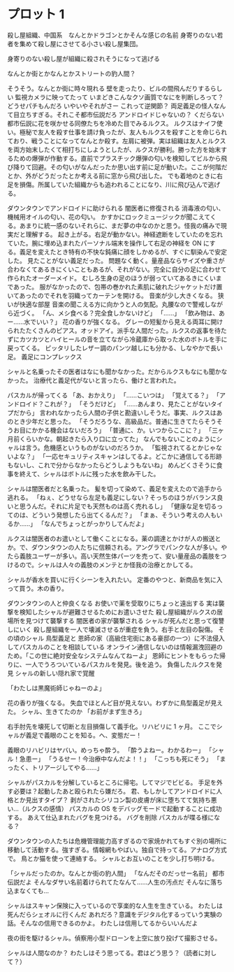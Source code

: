 # プロット 1

殺し屋組織、中国系　なんとかドラゴンとかそんな感じの名前
身寄りのない若者を集めて殺し屋にさせてる小さい殺し屋集団。

身寄りのない殺し屋が組織に殺されそうになって逃げる

なんとか街とかなんとかストリートの豹人間？

そうそう。なんとか街に時々現れる
壁を走ったり、ビルの間飛んだりするらしい
監視カメラに映ってたって
いまどきこんなクソ画質でなにを判断しろって？どうせパチもんだろ
いやいやそれがさー
これって逆関節？
両足義足の怪人なんて目立ちすぎる。それこそ都市伝説だろ
アンドロイドじゃないの？
くだらない都市伝説に花を咲かせる同僚たちを冷めた目でみるルクス。
ルクスはナイフ使い。極秘で友人を殺す仕事を請け負ったが、友人もルクスを殺すことを命じられており、戦うことになってなんとか殺す。左肩に被弾。実は組織は友人とルクスを両方始末したくて相打ちにしようとしたが、ルクスが勝利。勝った方を始末するための爆弾が作動する。直前でプラスチック爆弾の匂いを検知してビルから飛び降りて回避。その匂いがなんだったか思い出す前に足が動いた。ここが何階だとか、外がどうだったとか考える前に窓から飛び出した。
でも着地のときに右足を損傷。所属していた組織からも追われることになり、川に飛び込んで逃げる。

ダウンタウンでアンドロイドに助けられる
闇医者に修復される
消毒液の匂い、機械用オイルの匂い、花の匂い。
かすかにロックミュージックが聞こえてくる。あまりに統一感のないそれらに、まだ夢の中なのかと思う。怪我の痛みで現実だと理解する。
起き上がる。右足が動かない。神経遮断をしていたのを忘れていた。腕に埋め込まれたパーソナル端末を操作して右足の神経を ON にする。義足を変えたとき特有の不快な鈍痛に顔をしかめるが、すぐに馴染んで安定した。
見たことがない義足だった。
問題なく動く。量産品ならサイズや重さが合わなくてあるきにくいこともあるが、それがない。完全に自分の足に合わせて作られたオーダーメイド。
むしろ生身の足のほうが弱っていてあるきにくいまであった。
服がなかったので、包帯の巻かれた素肌に破れたジャケットだけ置いてあったのでそれを羽織ってカーテンを開ける。
音楽が少し大きくなる。
狭いが快適な部屋
音楽の聞こえる方に向かうと人の気配。丸腰なので警戒しながら近づく。
「ん、メシ食べる？完全食しかないけど」
「……」
「飲み物は、あー……水でいい？」
花の香りが強くなる。
グレーの短髪から見える両耳に開けられたたくさんのピアス。オッドアイ。派手な人間だった。ルクスの返事を待たずにカツカツとハイヒールの音を立てながら冷蔵庫から取った水のボトルを手に戻ってくる。
ピッタリしたレザー調のパンツ越しにも分かる、しなやかで長い足。
義足にコンプレックス

シャルと名乗ったその医者はなにも聞かなかった。だからルクスもなにも聞かなかった。
治療代と義足代がないと言ったら、働けと言われた。

パスカルが帰ってくる
「あ、おかえり」
「……こいつは」
「覚えてる？」
「アンドロイド？これが？」
「そうだけど」
「……あんまり、見たことがないタイプだから」
言われなかったら人間の子供と勘違いしそうだ。事実、ルクスはあのとき少年だと思った。
「そうだろうな、高級品だ。普通に生きてたらそうそうお目にかかる機会はないだろう」
「普通に、か。いつからここに？」
「三ヶ月前くらいかな。朝起きたら入り口に立ってた」
なんでもないことのようにシャルは言う。危機感というものがないのだろうか。
「監視されてるとかじゃないよな？」
「一応セキュリティスキャンはしてるよ。どこかに通信してる形跡もないし、これで分からなかったらどうしようもないね」
めんどくさそうに食事を終えて、シャルはボトルに残った水を飲み干した。

シャルは闇医者だと名乗った。
髪を切って染めて、義足を変えたので追手から逃れる。
「ねぇ、どうせなら左足も義足にしない？そっちのほうがバランス良いと思うんだ。それに片足でも天然ものは高く売れるし」
「健康な足を切るってのは、どういう発想したら出てくるんだ？」
「まぁ、そういう考えの人もいるか……」
「なんでちょっとがっかりしてんだよ」

ルクスは闇医者のお遣いとして働くことになる。薬の調達とかけが人の搬送とか。で、ダウンタウンの人たちに信頼される。アングラでパンクな人が多い。やたら義肢ユーザーが多い。高い天然生体パーツを売って、安い量産品の義肢をつけるので。シャルは人々の義肢のメンテとか怪我の治療とかしてる。

シャルが香水を買いに行くシーンを入れたい。
定番のやつと、新商品を気に入って買う。木の香り。

ダウンタウンの人と仲良くなる
お使いで薬を受取りにちょっと遠出する
実は襲撃を検知したシャルが避難させるためにお遣いさせた
殺し屋組織がルクスの居場所を見つけて襲撃する
闇医者の家が襲撃される
シャルが死んだと思って復讐しにいく
殺し屋組織を一人で壊滅させるが重症を負う。右手と左目の裂傷。
その頃のシャル
鳥型義足と
恩師の家（高級住宅街にある豪邸の一つ）に不法侵入してパスカルのことを相談している
オンライン通信しないのは情報漏洩回避のため。「この世に絶対安全なシステムなんてねーよ」
恩師にヒントをもらった帰りに、一人でうろついているパスカルを発見。後を追う。
負傷したルクスを発見
シャルの新しい隠れ家で覚醒

「わたしは黒魔術師じゃねーのよ」

花の香りが強くなる。
失血でほとんど目が見えない。わずかに鳥型義足が見えた。
シャル、生きてたのか
「お前がまず生きろ」

右手肘先を壊死して切断と左目損傷して義手化。リハビリに 1 ヶ月。
ここでシャルが義足で義眼のことを知る。へ、変態だー！

義眼のリハビリはヤバい。めっちゃ酔う。
「酔うよねー。わかるわー」
「シャル！急患ー」
「うるせー！今治療中なんだよ！！」
「こっちも死にそう」
「まったく、トリアージしてやる……」

シャルがパスカルを分解しているところに帰宅。してマジでビビる。
手足を外す必要は？起動したあと殴られたら嫌だろ。
君、もしかしてアンドロイドに人格とか見出すタイプ？
剥がされたシリコン製の皮膚が床に堕ちてて気持ち悪い…（ルクスの感情）
パスカルの OS をデバッグモードで起動することに成功する。
あえて仕込まれたバグを見つける。
バグを削除
パスカルが喋る様になる？

ダウンタウンの人たちは危機管理能力高すぎるので家焼かれてもすぐ別の場所に移動して活動する。強すぎる。情報網もやばい。独自で持ってる。アナログ方式で。
鳥とか猫を使って連絡する。
シャルとお互いのことを少し打ち明ける。

「シャルだったのか。なんとか街の豹人間」
「なんだそのだっせー名前」
都市伝説だよ
そんなダサい名前着けられてたなんて……人生の汚点だ
そんなに落ち込まなくても…

シャルはスキャン保険に入っているので享楽的な人生を生きている。
わたしは死んだらシェオルに行くんだ
あれだろ？意識をデジタル化するっていう実験の話。そんなの信用できるのかよ。
わたしは信用してるからいいんだよ

夜の街を駆けるシャル。偵察用小型ドローンを上空に放り投げて撮影させる。

シャルは人間なのか？
わたしはそう思ってる。君はどう思う？（読者に対して？）
